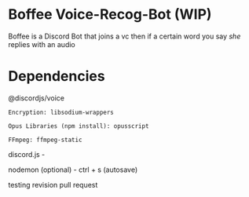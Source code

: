 # Boffee Voice-Recog-Bot (WIP)
  Boffee is a Discord Bot that joins a vc then if a certain word you say _she_ replies with an audio
# Dependencies
  @discordjs/voice
  
    Encryption: libsodium-wrappers
    
    Opus Libraries (npm install): opusscript
    
    FFmpeg: ffmpeg-static
    
  discord.js - 
  
  nodemon (optional) - ctrl + s (autosave)

testing revision pull request